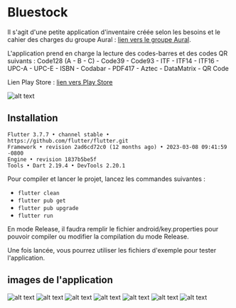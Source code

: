 # Bluestock

Il s'agit d'une petite application d'inventaire créée selon les besoins et le cahier des charges du groupe Aural : [lien vers le groupe Aural](https://www.auralyon.org/fr/aural/presentation.html.
).

L'application prend en charge la lecture des codes-barres et des codes QR suivants :
Code128 (A - B - C) - Code39 - Code93 - ITF - ITF14 - ITF16 - UPC-A - UPC-E - ISBN - Codabar - PDF417 - Aztec - DataMatrix - QR Code

Lien Play Store : [lien vers Play Store](https://play.google.com/store/apps/details?id=com.theme.bluestoc)

![alt text](readme_images/bluestock_exemple.gif)

## Installation

```
Flutter 3.7.7 • channel stable • https://github.com/flutter/flutter.git
Framework • revision 2ad6cd72c0 (12 months ago) • 2023-03-08 09:41:59 -0800
Engine • revision 1837b5be5f
Tools • Dart 2.19.4 • DevTools 2.20.1
```

Pour compiler et lancer le projet, lancez les commandes suivantes :
- `flutter clean`
- `flutter pub get`
- `flutter pub upgrade`
- `flutter run`

En mode Release, il faudra remplir le fichier android/key.properties pour pouvoir compiler ou modifier la compilation du mode Release.

Une fois lancée, vous pourrez utiliser les fichiers d'exemple pour tester l'application.

## images de l'application

![alt text](readme_images/1_bluestock.webp)
![alt text](readme_images/2_bluestock.webp)
![alt text](readme_images/3_bluestock.webp)
![alt text](readme_images/4_bluestock.webp)
![alt text](readme_images/5_bluestock.webp)
![alt text](readme_images/6_bluestock.webp)
![alt text](readme_images/7_bluestock.webp)

